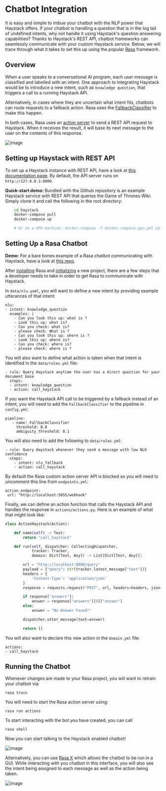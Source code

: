 # Chatbot Integration

It is easy and simple to imbue your chatbot with the NLP power that Haystack offers.
If your chatbot is handling a question that is in the log tail of undefined intents, why not handle it using Haystack's question answering capabilities?
Thanks to Haystack's REST API, chatbot frameworks can seamlessly communicate with your custom Haystack service.
Below, we will trace through what it takes to set this up using the popular [Rasa](https://rasa.com/) framework.

## Overview

When a user speaks to a conversational AI program, each user message is classified and labelled with an intent.
One approach to integrating Haystack would be to introduce a new intent, such as `knowledge question`,
that triggers a call to a running Haystack API.

Alternatively, in cases where they are uncertain what intent fits, chatbots can route requests to a fallback action.
Rasa uses the [FallbackClassifier](https://rasa.com/docs/rasa/fallback-handoff/#nlu-fallback) to make this happen.

In both cases, Rasa uses an [action server](https://rasa.com/docs/action-server/) to send a REST API request to Haystack.
When it receives the result, it will base its next message to the user on the contents of this response.

![image](/img/rasa_haystack.png)

## Setting up Haystack with REST API

To set up a Haystack instance with REST API, have a look at [this documentation page](/guides/v1.2.0/rest-api).
By default, the API server runs on `http://127.0.0.1:8000`.

<div className="max-w-xl bg-yellow-light-theme border-l-8 border-yellow-dark-theme px-6 pt-6 pb-4 my-4 rounded-md dark:bg-yellow-900">

**Quick-start demo:** Bundled with the Github repository is an example Haystack service with REST API that queries the Game of Thrones Wiki.
Simply clone it and call the following in the root directory:

``` bash
    cd haystack
    docker-compose pull
    docker-compose up

    # Or on a GPU machine: docker-compose -f docker-compose-gpu.yml up
```

</div>

## Setting Up a Rasa Chatbot

<div className="max-w-xl bg-yellow-light-theme border-l-8 border-yellow-dark-theme px-6 pt-6 pb-4 my-4 rounded-md dark:bg-yellow-900">

**Demo:** For a bare bones example of a Rasa chatbot communicating with Haystack, have a look at [this repo](https://github.com/deepset-ai/rasa-haystack).

</div>

After [installing](https://rasa.com/docs/rasa/installation) Rasa and [initializing](https://rasa.com/docs/rasa/command-line-interface/#rasa-init) a new project,
there are a few steps that a developer needs to take in order to get Rasa to communicate with Haystack.

In `data/nlu.yaml`, you will want to define a new intent by providing example utterances of that intent:
```
nlu:
- intent: knowledge_question
  examples: |
    - Can you look this up: what is ?
    - Look this up: what is?
    - Can you check: what is?
    - please check: What is ?
    - Can you look this up: where is ?
    - Look this up: where is?
    - Can you check: where is?
    - please check: where is ?
````

You will also want to define what action is taken when that intent is identified in the `data/rules.yml` file:
```
- rule: Query Haystack anytime the user has a direct question for your document base
  steps:
  - intent: knowledge_question
  - action: call_haystack
```

If you want the Haystack API call to be triggered by a fallback instead of an intent, you will need to add the `FallbackClassifier` to the pipeline in `config.yml`:
```
pipeline:
   - name: FallbackClassifier
     threshold: 0.8
     ambiguity_threshold: 0.1
```
You will also need to add the following to `data/rules.yml`:
```
- rule: Query Haystack whenever they send a message with low NLU confidence
  steps:
    - intent: nlu_fallback
    - action: call_haystack
```
By default the Rasa custom action server API is blocked so you will need to uncomment this line from `endpoints.yml`:
```
action_endpoint:
 url: "http://localhost:5055/webhook"
```
Finally, we can define an action function that calls the Haystack API and handles the response in `actions/actions.py`.
Here is an example of what that might look like:

``` python
class ActionHaystack(Action):

    def name(self) -> Text:
        return "call_haystack"

    def run(self, dispatcher: CollectingDispatcher,
            tracker: Tracker,
            domain: Dict[Text, Any]) -> List[Dict[Text, Any]]:

        url = "http://localhost:8000/query"
        payload = {"query": str(tracker.latest_message["text"])}
        headers = {
            'Content-Type': 'application/json'
        }
        response = requests.request("POST", url, headers=headers, json=payload).json()

        if response["answers"]:
            answer = response["answers"][0]["answer"]
        else:
            answer = "No Answer Found!"

        dispatcher.utter_message(text=answer)

        return []
```
You will also want to declare this new action in the `domain.yml` file:
```
actions:
- call_haystack
```

## Running the Chatbot

Whenever changes are made to your Rasa project, you will want to retrain your chatbot via:
```
rasa train
```
You will need to start the Rasa action server using:
```
rasa run actions
```
To start interacting with the bot you have created, you can call
```
rasa shell
```
Now you can start talking to the Haystack enabled chatbot!

![image](/img/rasa_conversation.png)

Alternatively, you can use [Rasa X](https://rasa.com/docs/rasa-x/) which allows the chatbot to be run in a GUI.
While interacting with you chatbot in this interface, you will also see the intent being assigned to each message as well as the action being taken.

![image](/img/rasa_x_conversation.png)
